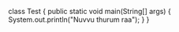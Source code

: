 class Test
{
    public static void main(String[] args)
    {
        System.out.println("Nuvvu thurum raa");
    }
}
